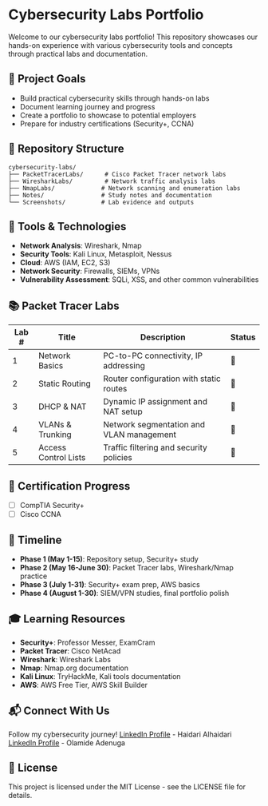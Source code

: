 # Cybersecurity Labs Portfolio

Welcome to our cybersecurity labs portfolio! This repository showcases our hands-on experience with various cybersecurity tools and concepts through practical labs and documentation.

## 🎯 Project Goals

- Build practical cybersecurity skills through hands-on labs
- Document learning journey and progress
- Create a portfolio to showcase to potential employers
- Prepare for industry certifications (Security+, CCNA)

## 📁 Repository Structure

```
cybersecurity-labs/
├── PacketTracerLabs/      # Cisco Packet Tracer network labs
├── WiresharkLabs/         # Network traffic analysis labs
├── NmapLabs/             # Network scanning and enumeration labs
├── Notes/                # Study notes and documentation
└── Screenshots/          # Lab evidence and outputs
```

## 🔧 Tools & Technologies

- **Network Analysis**: Wireshark, Nmap
- **Security Tools**: Kali Linux, Metasploit, Nessus
- **Cloud**: AWS (IAM, EC2, S3)
- **Network Security**: Firewalls, SIEMs, VPNs
- **Vulnerability Assessment**: SQLi, XSS, and other common vulnerabilities

## 📚 Packet Tracer Labs

| Lab # | Title                   | Description                               | Status |
|-------|-------------------------|-------------------------------------------|--------|
| 1     | Network Basics          | PC-to-PC connectivity, IP addressing      | 🚧     |
| 2     | Static Routing          | Router configuration with static routes   | 🚧     |
| 3     | DHCP & NAT              | Dynamic IP assignment and NAT setup       | 🚧     |
| 4     | VLANs & Trunking        | Network segmentation and VLAN management  | 🚧     |
| 5     | Access Control Lists    | Traffic filtering and security policies   | 🚧     |

## 📝 Certification Progress

- [ ] CompTIA Security+
- [ ] Cisco CCNA

## 📅 Timeline

- **Phase 1 (May 1-15)**: Repository setup, Security+ study
- **Phase 2 (May 16-June 30)**: Packet Tracer labs, Wireshark/Nmap practice
- **Phase 3 (July 1-31)**: Security+ exam prep, AWS basics
- **Phase 4 (August 1-30)**: SIEM/VPN studies, final portfolio polish

## 🎓 Learning Resources

- **Security+**: Professor Messer, ExamCram
- **Packet Tracer**: Cisco NetAcad
- **Wireshark**: Wireshark Labs
- **Nmap**: Nmap.org documentation
- **Kali Linux**: TryHackMe, Kali tools documentation
- **AWS**: AWS Free Tier, AWS Skill Builder

## 📬 Connect With Us
Follow my cybersecurity journey!
[LinkedIn Profile](https://linkedin.com/in/YOURHANDLE) - Haidari Alhaidari
[LinkedIn Profile](https://linkedin.com/in/YOURHANDLE) - Olamide Adenuga
## 📄 License

This project is licensed under the MIT License - see the LICENSE file for details. 
